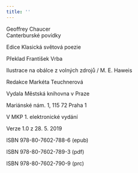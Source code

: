 ```yaml
---
title: ''
---
```


Geoffrey Chaucer  
Canterburské povídky

Edice Klasická světová poezie

Překlad František Vrba

Ilustrace na obálce z volných zdrojů / M. E. Haweis

Redakce Markéta Teuchnerová

Vydala Městská knihovna v Praze

Mariánské nám. 1, 115 72 Praha 1

V MKP 1. elektronické vydání

Verze 1.0 z 28. 5. 2019

ISBN 978-80-7602-788-6 (epub)

ISBN 978-80-7602-789-3 (pdf)

ISBN 978-80-7602-790-9 (prc)
